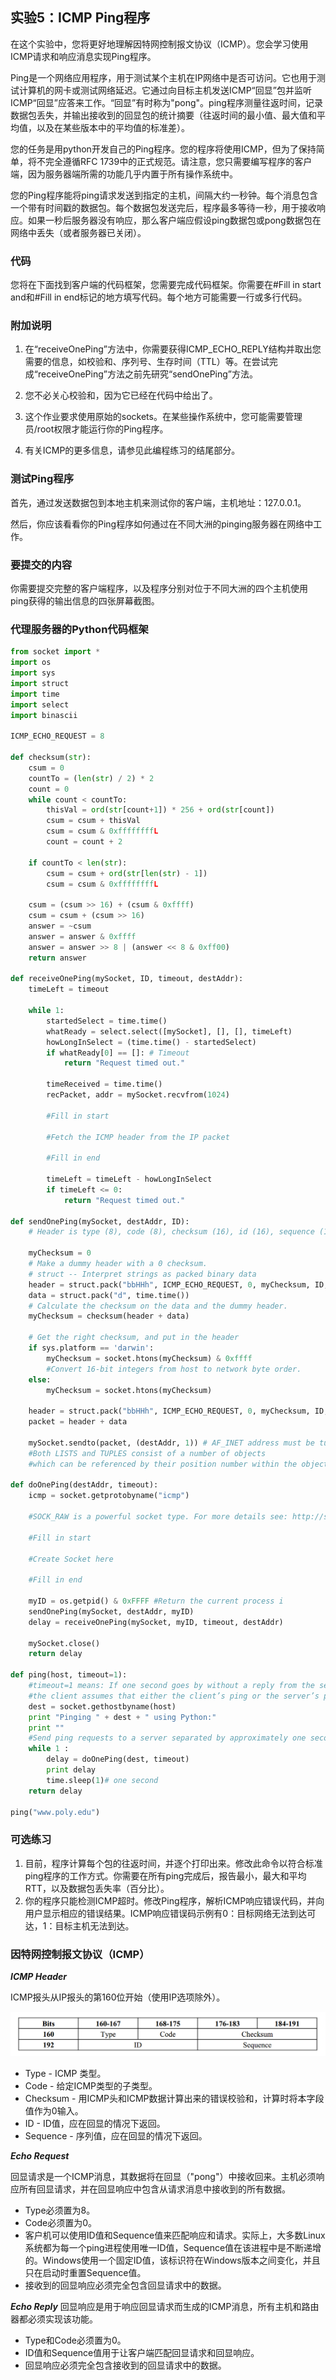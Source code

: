 ## 实验5：ICMP Ping程序

在这个实验中，您将更好地理解因特网控制报文协议（ICMP）。您会学习使用ICMP请求和响应消息实现Ping程序。

Ping是一个网络应用程序，用于测试某个主机在IP网络中是否可访问。它也用于测试计算机的网卡或测试网络延迟。它通过向目标主机发送ICMP“回显”包并监听ICMP“回显”应答来工作。“回显”有时称为"pong"。ping程序测量往返时间，记录数据包丢失，并输出接收到的回显包的统计摘要（往返时间的最小值、最大值和平均值，以及在某些版本中的平均值的标准差）。

您的任务是用python开发自己的Ping程序。您的程序将使用ICMP，但为了保持简单，将不完全遵循RFC 1739中的正式规范。请注意，您只需要编写程序的客户端，因为服务器端所需的功能几乎内置于所有操作系统中。

您的Ping程序能将ping请求发送到指定的主机，间隔大约一秒钟。每个消息包含一个带有时间戳的数据包。每个数据包发送完后，程序最多等待一秒，用于接收响应。如果一秒后服务器没有响应，那么客户端应假设ping数据包或pong数据包在网络中丢失（或者服务器已关闭）。

### 代码

您将在下面找到客户端的代码框架，您需要完成代码框架。你需要在#Fill in start and和#Fill in end标记的地方填写代码。每个地方可能需要一行或多行代码。

### 附加说明

1. 在“receiveOnePing”方法中，你需要获得ICMP_ECHO_REPLY结构并取出您需要的信息，如校验和、序列号、生存时间（TTL）等。在尝试完成“receiveOnePing”方法之前先研究“sendOnePing”方法。

2. 您不必关心校验和，因为它已经在代码中给出了。

3. 这个作业要求使用原始的sockets。在某些操作系统中，您可能需要管理员/root权限才能运行你的Ping程序。

4. 有关ICMP的更多信息，请参见此编程练习的结尾部分。

### 测试Ping程序

首先，通过发送数据包到本地主机来测试你的客户端，主机地址：127.0.0.1。

然后，你应该看看你的Ping程序如何通过在不同大洲的pinging服务器在网络中工作。

### 要提交的内容

你需要提交完整的客户端程序，以及程序分别对位于不同大洲的四个主机使用ping获得的输出信息的四张屏幕截图。

### 代理服务器的Python代码框架

```python
from socket import *
import os
import sys
import struct
import time
import select
import binascii

ICMP_ECHO_REQUEST = 8

def checksum(str):
    csum = 0
    countTo = (len(str) / 2) * 2
    count = 0
    while count < countTo:
        thisVal = ord(str[count+1]) * 256 + ord(str[count])
        csum = csum + thisVal
        csum = csum & 0xffffffffL
        count = count + 2
        
    if countTo < len(str):
        csum = csum + ord(str[len(str) - 1])
        csum = csum & 0xffffffffL

    csum = (csum >> 16) + (csum & 0xffff)
    csum = csum + (csum >> 16)
    answer = ~csum
    answer = answer & 0xffff
    answer = answer >> 8 | (answer << 8 & 0xff00)
    return answer

def receiveOnePing(mySocket, ID, timeout, destAddr):
    timeLeft = timeout

    while 1:
        startedSelect = time.time()
        whatReady = select.select([mySocket], [], [], timeLeft)
        howLongInSelect = (time.time() - startedSelect)
        if whatReady[0] == []: # Timeout
            return "Request timed out."

        timeReceived = time.time()
        recPacket, addr = mySocket.recvfrom(1024)

        #Fill in start

        #Fetch the ICMP header from the IP packet
        
        #Fill in end
        
        timeLeft = timeLeft - howLongInSelect
        if timeLeft <= 0:
        	return "Request timed out."

def sendOnePing(mySocket, destAddr, ID):
    # Header is type (8), code (8), checksum (16), id (16), sequence (16)
    
    myChecksum = 0
    # Make a dummy header with a 0 checksum.
    # struct -- Interpret strings as packed binary data
    header = struct.pack("bbHHh", ICMP_ECHO_REQUEST, 0, myChecksum, ID, 1)
    data = struct.pack("d", time.time())
    # Calculate the checksum on the data and the dummy header.
    myChecksum = checksum(header + data)

    # Get the right checksum, and put in the header
    if sys.platform == 'darwin':
        myChecksum = socket.htons(myChecksum) & 0xffff
        #Convert 16-bit integers from host to network byte order.
    else:
        myChecksum = socket.htons(myChecksum)
    
    header = struct.pack("bbHHh", ICMP_ECHO_REQUEST, 0, myChecksum, ID, 1)
    packet = header + data
    
    mySocket.sendto(packet, (destAddr, 1)) # AF_INET address must be tuple, not str
    #Both LISTS and TUPLES consist of a number of objects
    #which can be referenced by their position number within the object

def doOnePing(destAddr, timeout):
    icmp = socket.getprotobyname("icmp")

    #SOCK_RAW is a powerful socket type. For more details see: http://sock-raw.org/papers/sock_raw
    
    #Fill in start

    #Create Socket here

    #Fill in end

    myID = os.getpid() & 0xFFFF #Return the current process i
    sendOnePing(mySocket, destAddr, myID)
    delay = receiveOnePing(mySocket, myID, timeout, destAddr)

    mySocket.close()
    return delay

def ping(host, timeout=1):
    #timeout=1 means: If one second goes by without a reply from the server,
    #the client assumes that either the client’s ping or the server’s pong is lost
    dest = socket.gethostbyname(host)
    print "Pinging " + dest + " using Python:"
    print ""
    #Send ping requests to a server separated by approximately one second
    while 1 :
        delay = doOnePing(dest, timeout)
        print delay
        time.sleep(1)# one second
    return delay

ping("www.poly.edu")
```

### 可选练习

1. 目前，程序计算每个包的往返时间，并逐个打印出来。修改此命令以符合标准ping程序的工作方式。你需要在所有ping完成后，报告最小，最大和平均RTT，以及数据包丢失率（百分比）。
2. 你的程序只能检测ICMP超时。修改Ping程序，解析ICMP响应错误代码，并向用户显示相应的错误结果。ICMP响应错误码示例有0：目标网络无法到达可达，1：目标主机无法到达。

### 因特网控制报文协议（ICMP）

***ICMP Header***

ICMP报头从IP报头的第160位开始（使用IP选项除外）。

![](image/ICMP.png)

* Type - ICMP 类型。
* Code - 给定ICMP类型的子类型。
* Checksum - 用ICMP头和ICMP数据计算出来的错误校验和，计算时将本字段值作为0输入。
* ID - ID值，应在回显的情况下返回。
* Sequence - 序列值，应在回显的情况下返回。

***Echo Request***

回显请求是一个ICMP消息，其数据将在回显（"pong"）中接收回来。主机必须响应所有回显请求，并在回显响应中包含从请求消息中接收到的所有数据。

* Type必须置为8。
* Code必须置为0。
* 客户机可以使用ID值和Sequence值来匹配响应和请求。实际上，大多数Linux系统都为每一个ping进程使用唯一ID值，Sequence值在该进程中是不断递增的。Windows使用一个固定ID值，该标识符在Windows版本之间变化，并且只在启动时重置Sequence值。
* 接收到的回显响应必须完全包含回显请求中的数据。

***Echo Reply***
回显响应是用于响应回显请求而生成的ICMP消息，所有主机和路由器都必须实现该功能。

* Type和Code必须置为0。
* ID值和Sequence值用于让客户端匹配回显请求和回显响应。
* 回显响应必须完全包含接收到的回显请求中的数据。

